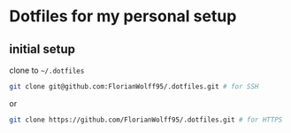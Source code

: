 # Dotfiles for my personal setup

## initial setup

clone to `~/.dotfiles`

```bash
git clone git@github.com:FlorianWolff95/.dotfiles.git # for SSH
```
or

```bash
git clone https://github.com/FlorianWolff95/.dotfiles.git # for HTTPS
```
